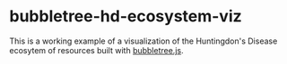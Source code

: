 # bubbletree-hd-ecosystem-viz
This is a working example of a visualization of the Huntingdon's Disease ecosytem of resources built with [bubbletree.js](https://www.vis4.net/blog/2011/07/tutorial-bubble-tree/).
